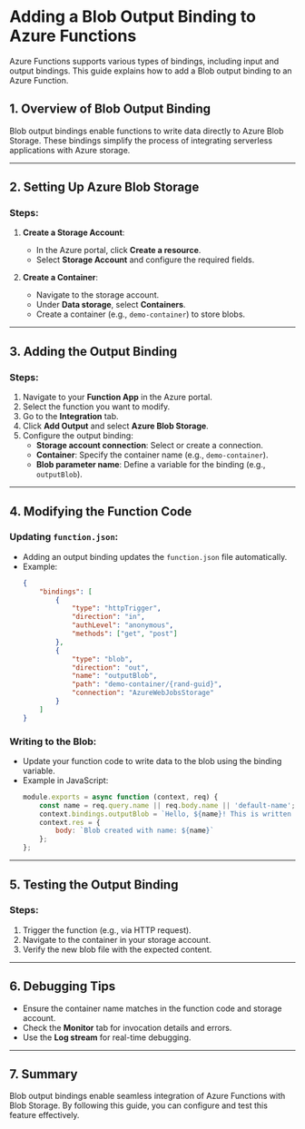 
# Adding a Blob Output Binding to Azure Functions

Azure Functions supports various types of bindings, including input and output bindings. This guide explains how to add a Blob output binding to an Azure Function.

## 1. Overview of Blob Output Binding

Blob output bindings enable functions to write data directly to Azure Blob Storage. These bindings simplify the process of integrating serverless applications with Azure storage.

---

## 2. Setting Up Azure Blob Storage

### Steps:
1. **Create a Storage Account**:
   - In the Azure portal, click **Create a resource**.
   - Select **Storage Account** and configure the required fields.

2. **Create a Container**:
   - Navigate to the storage account.
   - Under **Data storage**, select **Containers**.
   - Create a container (e.g., `demo-container`) to store blobs.

---

## 3. Adding the Output Binding

### Steps:
1. Navigate to your **Function App** in the Azure portal.
2. Select the function you want to modify.
3. Go to the **Integration** tab.
4. Click **Add Output** and select **Azure Blob Storage**.
5. Configure the output binding:
   - **Storage account connection**: Select or create a connection.
   - **Container**: Specify the container name (e.g., `demo-container`).
   - **Blob parameter name**: Define a variable for the binding (e.g., `outputBlob`).

---

## 4. Modifying the Function Code

### Updating `function.json`:
- Adding an output binding updates the `function.json` file automatically.
- Example:
  ```json
  {
      "bindings": [
          {
              "type": "httpTrigger",
              "direction": "in",
              "authLevel": "anonymous",
              "methods": ["get", "post"]
          },
          {
              "type": "blob",
              "direction": "out",
              "name": "outputBlob",
              "path": "demo-container/{rand-guid}",
              "connection": "AzureWebJobsStorage"
          }
      ]
  }
  ```

### Writing to the Blob:
- Update your function code to write data to the blob using the binding variable.
- Example in JavaScript:
  ```javascript
  module.exports = async function (context, req) {
      const name = req.query.name || req.body.name || 'default-name';
      context.bindings.outputBlob = `Hello, ${name}! This is written to the blob.`;
      context.res = {
          body: `Blob created with name: ${name}`
      };
  };
  ```

---

## 5. Testing the Output Binding

### Steps:
1. Trigger the function (e.g., via HTTP request).
2. Navigate to the container in your storage account.
3. Verify the new blob file with the expected content.

---

## 6. Debugging Tips

- Ensure the container name matches in the function code and storage account.
- Check the **Monitor** tab for invocation details and errors.
- Use the **Log stream** for real-time debugging.

---

## 7. Summary

Blob output bindings enable seamless integration of Azure Functions with Blob Storage. By following this guide, you can configure and test this feature effectively.
